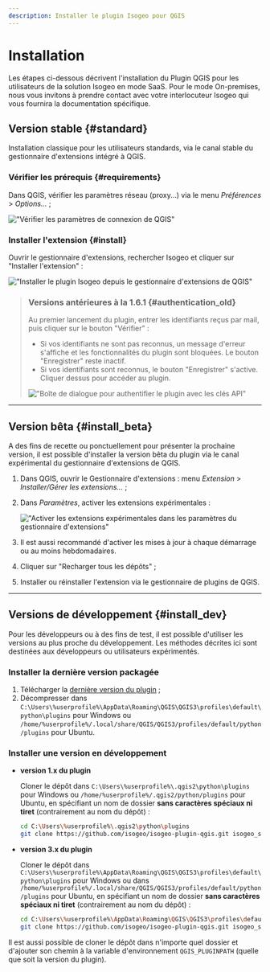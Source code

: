 ```yaml
---
description: Installer le plugin Isogeo pour QGIS
---
```


# Installation

Les étapes ci-dessous décrivent l'installation du Plugin QGIS pour les utilisateurs de la solution Isogeo en mode SaaS. Pour le mode On-premises, nous vous invitons à prendre contact avec votre interlocuteur Isogeo qui vous fournira la documentation spécifique.

## Version stable {#standard}

Installation classique pour les utilisateurs standards, via le canal stable du gestionnaire d'extensions intégré à QGIS.

### Vérifier les prérequis {#requirements}

Dans QGIS, v&eacute;rifier les paramètres réseau \(proxy...\) via le menu _Pr&eacute;f&eacute;rences_ &gt; _Options..._ ;

!["V&eacute;rifier les paramètres de connexion de QGIS"](/assets/qgis_install_network_fr.png)

### Installer l'extension {#install}

Ouvrir le gestionnaire d'extensions, rechercher Isogeo et cliquer sur "Installer l'extension" :

!["Installer le plugin Isogeo depuis le gestionnaire d&apos;extensions de QGIS"](/assets/qgis_install_extension_fr.png)

>### Versions antérieures à la 1.6.1 {#authentication_old}
>
>Au premier lancement du plugin, entrer les identifiants reçus par mail, puis cliquer sur le bouton "Vérifier" :
>
>* Si vos identifiants ne sont pas reconnus, un message d'erreur s'affiche et les fonctionnalités du plugin sont bloquées. Le bouton "Enregistrer" reste inactif.
>* Si vos identifiants sont reconnus, le bouton "Enregistrer" s'active. Cliquer dessus pour accéder au plugin.
>
>!["Bo&icirc;te de dialogue pour authentifier le plugin avec les cl&eacute;s API"](/assets/ui_auth_prompt_fr.png)

---

## Version bêta {#install_beta}

A des fins de recette ou ponctuellement pour présenter la prochaine version, il est possible d'installer la version bêta du plugin via le canal expérimental du gestionnaire d'extensions de QGIS.

1. Dans QGIS, ouvrir le Gestionnaire d'extensions : menu *Extension* > *Installer/Gérer les extensions...* ;

2. Dans *Paramètres*, activer les extensions expérimentales :

    !["Activer les extensions exp&eacute;rimentales dans les param&egrave;tres du gestionnaire d&apos;extensions"](/assets/qgis_install_experimental_settings_fr.png)

3. Il est aussi recommandé d'activer les mises à jour à chaque démarrage ou au moins hebdomadaires.

4. Cliquer sur "Recharger tous les dépôts" ;

5. Installer ou réinstaller l'extension via le gestionnaire de plugins de QGIS.

---

## Versions de développement {#install_dev}

Pour les développeurs ou à des fins de test, il est possible d'utiliser les versions au plus proche du développement. Les méthodes décrites ici sont destinées aux développeurs ou utilisateurs expérimentés.

### Installer la dernière version packagée

1. Télécharger la [dernière version du plugin](https://github.com/isogeo/isogeo-plugin-qgis/releases) ;
2. Décompresser dans `C:\Users\%userprofile%\AppData\Roaming\QGIS\QGIS3\profiles\default\python\plugins` pour Windows ou `/home/%userprofile%/.local/share/QGIS/QGIS3/profiles/default/python/plugins` pour Ubuntu.

### Installer une version en développement

* **version 1.x du plugin**

    Cloner le dépôt dans `C:\Users\%userprofile%\.qgis2\python\plugins` pour Windows ou `/home/%userprofile%/.qgis2/python/plugins` pour Ubuntu, en spécifiant un nom de dossier **sans caractères spéciaux ni tiret** (contrairement au nom du dépôt) :

    ```bash
    cd C:\Users\%userprofile%\.qgis2\python\plugins
    git clone https://github.com/isogeo/isogeo-plugin-qgis.git isogeo_search_engine_dev --branch qgis2
    ```

* **version 3.x du plugin**

    Cloner le dépôt dans `C:\Users\%userprofile%\AppData\Roaming\QGIS\QGIS3\profiles\default\python\plugins` pour Windows ou dans `/home/%userprofile%/.local/share/QGIS/QGIS3/profiles/default/python/plugins` pour Ubuntu, en spécifiant un nom de dossier **sans caractères spéciaux ni tiret** (contrairement au nom du dépôt) :

    ```bash
    cd C:\Users\%userprofile%\AppData\Roaming\QGIS\QGIS3\profiles\default\python\plugins
    git clone https://github.com/isogeo/isogeo-plugin-qgis.git isogeo_search_engine_dev
    ```

Il est aussi possible de cloner le dépôt dans n'importe quel dossier et d'ajouter son chemin à la variable d'environnement `QGIS_PLUGINPATH` (quelle que soit la version du plugin).